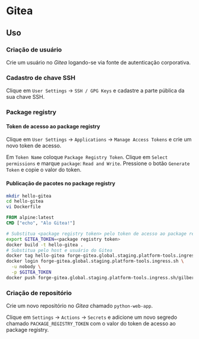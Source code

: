 # Gitea

## Uso

### Criação de usuário

Crie um usuário no _Gitea_ logando-se via fonte de autenticação corporativa.

### Cadastro de chave SSH

Clique em `User Settings` -> `SSH / GPG Keys` e cadastre a parte pública da sua chave SSH.

### Package registry

#### Token de acesso ao package registry

Clique em `User Settings` -> `Applications` -> `Manage Access Tokens` e crie um novo token de acesso.

Em `Token Name` coloque `Package Registry Token`. Clique em `Select permissions` e marque `package`: `Read and Write`. Pressione o botão `Generate Token` e copie o valor do token.

#### Publicação de pacotes no package registry

```bash
mkdir hello-gitea
cd hello-gitea
vi Dockerfile
```

```dockerfile
FROM alpine:latest
CMD ["echo", "Alo Gitea!"]
```

```bash
# Substitua <package registry token> pelo token de acesso ao package registry
export GITEA_TOKEN=<package registry token>
docker build -t hello-gitea .
# Substitua pelo host e usuário do Gitea
docker tag hello-gitea forge-gitea.global.staging.platform-tools.ingress.sh/gilberto.mautner/hello-gitea:v1
docker login forge-gitea.global.staging.platform-tools.ingress.sh \
  -u nobody \
  -p $GITEA_TOKEN
docker push forge-gitea.global.staging.platform-tools.ingress.sh/gilberto.mautner/hello-gitea:v1
```

### Criação de repositório

Crie um novo repositório no _Gitea_ chamado `python-web-app`.

Clique em `Settings` -> `Actions` -> `Secrets` e adicione um novo segredo chamado `PACKAGE_REGISTRY_TOKEN` com o valor do token de acesso ao package registry.



